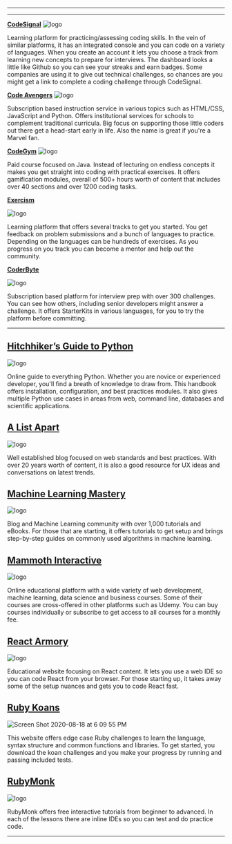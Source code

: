 <!-- **Title Tag**: HTML Forms: The Action Attribute

**Meta Description**: Do you really know what the HTML form tag action attribute is? Is it required on all forms? Learn HTML with CareerKarma.

**Slug**: /html-form-action/

**Target Keywords**: HTML Forms, Action Attribute.

**Author**: Felipe Bohorquez
Twitter Message: Do you really know what the #HTML form tag action attribute is? Is it required on all forms? Learn #HTML with CareerKarma. -->

___


<!-- 1-3 sentences per resource. Website screenshot or Logo for App -->



---

**[CodeSignal](https://codesignal.com/)**
![logo](https://codesignal.com/wp-content/uploads/2020/03/Logo_Main.svg)

Learning platform for practicing/assessing coding skills. In the vein of similar platforms, it has an integrated console and you can code on a variety of languages. When you create an account it lets you choose a track from learning new concepts to prepare for interviews. The dashboard looks a little like Github so you can see your streaks and earn badges. Some companies are using it to give out technical challenges, so chances are you might get a link to complete a coding challenge through CodeSignal.


**[Code Avengers](https://www.codeavengers.com/)**
![logo](https://content-api-us1.codeavengers.com/file/cloud/assets/horizonal-logos-white-02.png)

Subscription based instruction service in various topics such as HTML/CSS, JavaScript and Python. Offers institutional services for schools to complement traditional curricula. Big focus on supporting those little coders out there get a head-start early in life. Also the name is great if you're a Marvel fan.

**[CodeGym](https://codegym.cc/)**
![logo](https://codegym.cc/assets/images/site/logo/logo--light.svg)

Paid course focused on Java. Instead of lecturing on endless concepts it makes you get straight into coding with practical exercises. It offers gamification modules, overall of 500+ hours worth of content that includes over 40 sections and over 1200 coding tasks.

**[Exercism](https://exercism.io/my/tracks)**

![logo](https://assets.exercism.io/assets/logo-white-e3be059a4bfc4bf65f196a12105e9cff389b5a67f2065a0862d4ff6153571ef5.png)

Learning platform that offers several tracks to get you started. You get feedback on problem submissions and a bunch of languages to practice. Depending on the languages can be hundreds of exercises. As you progress on you track you can become a mentor and help out the community.

**[CoderByte](https://coderbyte.com/)**

![logo](https://coderbytestaticimages.s3.amazonaws.com/consumer-v2/nav/coderbyte_logo_digital_multi_light.png)

Subscription based platform for interview prep with over 300 challenges. You can see how others, including senior developers might answer a challenge. It offers StarterKits in various languages, for you to try the platform before committing. 

---

## [Hitchhiker’s Guide to Python](https://docs.python-guide.org/)
![logo](https://d33wubrfki0l68.cloudfront.net/bbebbb195447ac7d9e8c23c015435b4e9e011e2e/edd02/_static/python-guide-logo.png)

Online guide to everything Python. Whether you are novice or experienced developer, you'll find a breath of knowledge to draw from. This handbook offers installation, configuration, and best practices modules. It also gives multiple Python use cases in areas from web, command line, databases and scientific applications.

## [A List Apart](https://alistapart.com/)

![logo](https://alistapart.com/wp-content/uploads/2019/03/ala-logo-big.png)

Well established blog focused on web standards and best practices. With over 20 years worth of content, it is also a good resource for UX ideas and conversations on latest trends.

## [Machine Learning Mastery](https://machinelearningmastery.com/)

![logo](https://3qeqpr26caki16dnhd19sv6by6v-wpengine.netdna-ssl.com/wp-content/uploads/2016/09/icon-150x150.png)

Blog and Machine Learning community with over 1,000 tutorials and eBooks. For those that are starting, it offers tutorials to get setup and brings step-by-step guides on commonly used algorithms in machine learning.

## [Mammoth Interactive](http://mammothinteractive.com/)

![logo](http://mammothinteractive.com/wp-content/uploads/2016/11/Mammoth-Top-Logo.png)

Online educational platform with a wide variety of web development, machine learning, data science and business courses. Some of their courses are cross-offered in other platforms such as Udemy. You can buy courses individually or subscribe to get access to all courses for a monthly fee.

## [React Armory](https://reactarmory.com/)

![logo](https://reactarmory.com/logo-clean-white.png)

Educational website focusing on React content. It lets you use a web IDE so you can code React from your browser. For those starting up, it takes away some of the setup nuances and gets you to code React fast.

## [Ruby Koans](http://rubykoans.com/)

![Screen Shot 2020-08-18 at 6 09 55 PM](https://user-images.githubusercontent.com/15071636/90574817-82d03200-e17f-11ea-94f9-8c12de197d51.png)


This website offers edge case Ruby challenges to learn the language, syntax structure and common functions and libraries. To get started, you download the koan challenges and you make your progress by running and passing included tests.

## [RubyMonk](https://rubymonk.com/)

![logo](https://www.rubymonk.com/assets/layouts/rubymonk-menu-logo-cde5322fe375e10c10e8e73d536562c8.png)

RubyMonk offers free interactive tutorials from beginner to advanced. In each of the lessons there are inline IDEs so you can test and do practice code.

---